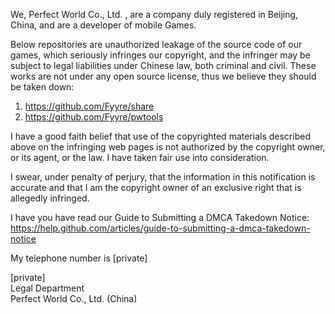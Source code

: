 We, Perfect World Co., Ltd. , are a company duly registered in Beijing, China, and are a developer of mobile Games.

Below repositories are unauthorized leakage of the source code of our games, which seriously infringes our copyright, and the infringer may be subject to legal liabilities under Chinese law, both criminal and civil. These works are not under any open source license, thus we believe they should be taken down: 

1. https://github.com/Fyyre/share   
2. https://github.com/Fyyre/pwtools

I have a good faith belief that use of the copyrighted materials described above on the infringing web pages is not authorized by the copyright owner, or its agent, or the law. I have taken fair use into consideration.

I swear, under penalty of perjury, that the information in this notification is accurate and that I am the copyright owner of an exclusive right that is allegedly infringed. 

I have you have read our Guide to Submitting a DMCA Takedown Notice: https://help.github.com/articles/guide-to-submitting-a-dmca-takedown-notice

My telephone number is [private]

[private]  
Legal Department   
Perfect World Co., Ltd. (China)
